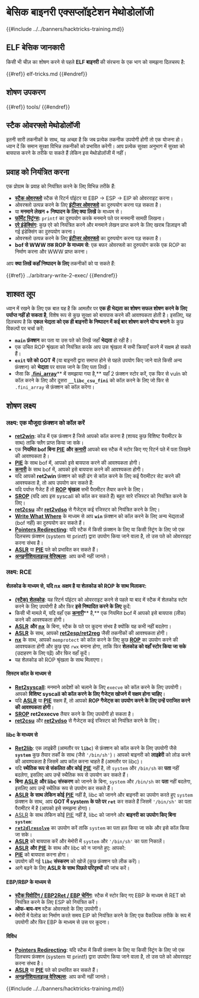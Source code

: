 # बेसिक बाइनरी एक्सप्लॉइटेशन मेथोडोलॉजी

{{#include ../../banners/hacktricks-training.md}}

## ELF बेसिक जानकारी

किसी भी चीज़ का शोषण करने से पहले **ELF बाइनरी** की संरचना के एक भाग को समझना दिलचस्प है:

{{#ref}}
elf-tricks.md
{{#endref}}

## शोषण उपकरण

{{#ref}}
tools/
{{#endref}}

## स्टैक ओवरफ्लो मेथोडोलॉजी

इतनी सारी तकनीकों के साथ, यह अच्छा है कि जब प्रत्येक तकनीक उपयोगी होगी तो एक योजना हो। ध्यान दें कि समान सुरक्षा विभिन्न तकनीकों को प्रभावित करेगी। आप प्रत्येक सुरक्षा अनुभाग में सुरक्षा को बायपास करने के तरीके पा सकते हैं लेकिन इस मेथोडोलॉजी में नहीं।

## प्रवाह को नियंत्रित करना

एक प्रोग्राम के प्रवाह को नियंत्रित करने के लिए विभिन्न तरीके हैं:

- [**स्टैक ओवरफ्लो**](../stack-overflow/) स्टैक से रिटर्न पॉइंटर या EBP -> ESP -> EIP को ओवरराइट करना।
- ओवरफ्लो उत्पन्न करने के लिए [**इंटीजर ओवरफ्लो**](../integer-overflow.md) का दुरुपयोग करना पड़ सकता है।
- या **मनमाने लेखन + निष्पादन के लिए क्या लिखें** के माध्यम से।
- [**फॉर्मेट स्ट्रिंग्स**](../format-strings/)**:** `printf` का दुरुपयोग करके मनमाने पते पर मनमानी सामग्री लिखना।
- [**एरे इंडेक्सिंग**](../array-indexing.md): कुछ एरे को नियंत्रित करने और मनमाने लेखन प्राप्त करने के लिए खराब डिज़ाइन की गई इंडेक्सिंग का दुरुपयोग करना।
- ओवरफ्लो उत्पन्न करने के लिए [**इंटीजर ओवरफ्लो**](../integer-overflow.md) का दुरुपयोग करना पड़ सकता है।
- **bof से WWW तक ROP के माध्यम से**: एक बफर ओवरफ्लो का दुरुपयोग करके एक ROP का निर्माण करना और WWW प्राप्त करना।

आप **क्या लिखें कहाँ निष्पादन के लिए** तकनीकों को पा सकते हैं:

{{#ref}}
../arbitrary-write-2-exec/
{{#endref}}

## शाश्वत लूप

ध्यान में रखने के लिए एक बात यह है कि आमतौर पर **एक ही भेद्यता का शोषण सफल शोषण करने के लिए पर्याप्त नहीं हो सकता है**, विशेष रूप से कुछ सुरक्षा को बायपास करने की आवश्यकता होती है। इसलिए, यह दिलचस्प है कि **एकल भेद्यता को एक ही बाइनरी के निष्पादन में कई बार शोषण करने योग्य बनाने** के कुछ विकल्पों पर चर्चा करें:

- **`main` फ़ंक्शन** का पता या उस पते को लिखें जहाँ **भेद्यता** हो रही है।
- एक उचित ROP श्रृंखला को नियंत्रित करके आप उस श्रृंखला में सभी क्रियाएँ करने में सक्षम हो सकते हैं।
- **`exit` पते को GOT में** (या बाइनरी द्वारा समाप्त होने से पहले उपयोग किए जाने वाले किसी अन्य फ़ंक्शन) को **भेद्यता** पर वापस जाने के लिए पता लिखें।
- जैसा कि [**.fini_array**](../arbitrary-write-2-exec/www2exec-.dtors-and-.fini_array.md#eternal-loop)** में समझाया गया है,** यहाँ 2 फ़ंक्शन स्टोर करें, एक फिर से vuln को कॉल करने के लिए और दूसरा **`__libc_csu_fini`** को कॉल करने के लिए जो फिर से `.fini_array` से फ़ंक्शन को कॉल करेगा।

## शोषण लक्ष्य

### लक्ष्य: एक मौजूदा फ़ंक्शन को कॉल करें

- [**ret2win**](./#ret2win): कोड में एक फ़ंक्शन है जिसे आपको कॉल करना है (शायद कुछ विशिष्ट पैरामीटर के साथ) ताकि फ्लैग प्राप्त किया जा सके।
- एक **नियमित bof बिना** [**PIE**](../common-binary-protections-and-bypasses/pie/) **और** [**कनारी**](../common-binary-protections-and-bypasses/stack-canaries/) आपको बस स्टैक में स्टोर किए गए रिटर्न पते में पता लिखने की आवश्यकता है।
- [**PIE**](../common-binary-protections-and-bypasses/pie/) के साथ bof में, आपको इसे बायपास करने की आवश्यकता होगी।
- [**कनारी**](../common-binary-protections-and-bypasses/stack-canaries/) के साथ bof में, आपको इसे बायपास करने की आवश्यकता होगी।
- यदि आपको **ret2win** फ़ंक्शन को सही ढंग से कॉल करने के लिए कई पैरामीटर सेट करने की आवश्यकता है, तो आप उपयोग कर सकते हैं:
- यदि पर्याप्त गैजेट हैं तो [**ROP**](./#rop-and-ret2...-techniques) **श्रृंखला** सभी पैरामीटर तैयार करने के लिए।
- [**SROP**](../rop-return-oriented-programing/srop-sigreturn-oriented-programming/) (यदि आप इस syscall को कॉल कर सकते हैं) बहुत सारे रजिस्टर को नियंत्रित करने के लिए।
- [**ret2csu**](../rop-return-oriented-programing/ret2csu.md) और [**ret2vdso**](../rop-return-oriented-programing/ret2vdso.md) से गैजेट्स कई रजिस्टर को नियंत्रित करने के लिए।
- [**Write What Where**](../arbitrary-write-2-exec/) के माध्यम से आप **`win`** फ़ंक्शन को कॉल करने के लिए अन्य भेद्यताओं (bof नहीं) का दुरुपयोग कर सकते हैं।
- [**Pointers Redirecting**](../stack-overflow/pointer-redirecting.md): यदि स्टैक में किसी फ़ंक्शन के लिए या किसी स्ट्रिंग के लिए जो एक दिलचस्प फ़ंक्शन (system या printf) द्वारा उपयोग किया जाने वाला है, तो उस पते को ओवरराइट करना संभव है।
- [**ASLR**](../common-binary-protections-and-bypasses/aslr/) या [**PIE**](../common-binary-protections-and-bypasses/pie/) पते को प्रभावित कर सकते हैं।
- [**अनइनीशियलाइज़्ड वेरिएबल्स**](../stack-overflow/uninitialized-variables.md): आप कभी नहीं जानते।

### लक्ष्य: RCE

#### शेलकोड के माध्यम से, यदि nx अक्षम है या शेलकोड को ROP के साथ मिलाकर:

- [**(स्टैक) शेलकोड**](./#stack-shellcode): यह रिटर्न पॉइंटर को ओवरराइट करने से पहले या बाद में स्टैक में शेलकोड स्टोर करने के लिए उपयोगी है और फिर **इसे निष्पादित करने के लिए** कूदें:
- किसी भी मामले में, यदि वहाँ एक [**कनारी**](../common-binary-protections-and-bypasses/stack-canaries/)** है,** एक नियमित bof में आपको इसे बायपास (लीक) करने की आवश्यकता होगी।
- [**ASLR**](../common-binary-protections-and-bypasses/aslr/) **और** [**nx**](../common-binary-protections-and-bypasses/no-exec-nx.md) के बिना, स्टैक के पते पर कूदना संभव है क्योंकि यह कभी नहीं बदलेगा।
- [**ASLR**](../common-binary-protections-and-bypasses/aslr/) के साथ, आपको [**ret2esp/ret2reg**](../rop-return-oriented-programing/ret2esp-ret2reg.md) जैसी तकनीकों की आवश्यकता होगी।
- [**nx**](../common-binary-protections-and-bypasses/no-exec-nx.md) के साथ, आपको `memprotect` को कॉल करने के लिए कुछ [**ROP**](../rop-return-oriented-programing/) का उपयोग करने की आवश्यकता होगी और कुछ पृष्ठ `rwx` बनाना होगा, ताकि फिर **शेलकोड को वहाँ स्टोर किया जा सके** (उदाहरण के लिए पढ़ें) और फिर वहाँ कूदें।
- यह शेलकोड को ROP श्रृंखला के साथ मिलाएगा।

#### सिस्टम कॉल के माध्यम से

- [**Ret2syscall**](../rop-return-oriented-programing/rop-syscall-execv/): मनमाने आदेशों को चलाने के लिए `execve` को कॉल करने के लिए उपयोगी। आपको **विशिष्ट syscall को कॉल करने के लिए गैजेट्स खोजने में सक्षम होना चाहिए**।
- यदि [**ASLR**](../common-binary-protections-and-bypasses/aslr/) या [**PIE**](../common-binary-protections-and-bypasses/pie/) सक्षम हैं, तो आपको **ROP गैजेट्स का उपयोग करने के लिए उन्हें पराजित करने की आवश्यकता होगी**।
- [**SROP**](../rop-return-oriented-programing/srop-sigreturn-oriented-programming/) **ret2execve** तैयार करने के लिए उपयोगी हो सकता है।
- [**ret2csu**](../rop-return-oriented-programing/ret2csu.md) और [**ret2vdso**](../rop-return-oriented-programing/ret2vdso.md) से गैजेट्स कई रजिस्टर को नियंत्रित करने के लिए।

#### libc के माध्यम से

- [**Ret2lib**](../rop-return-oriented-programing/ret2lib/): एक लाइब्रेरी (आमतौर पर **`libc`**) से फ़ंक्शन को कॉल करने के लिए उपयोगी जैसे **`system`** कुछ तैयार तर्कों के साथ (जैसे `'/bin/sh'`)। आपको बाइनरी को **लाइब्रेरी** को लोड करने की आवश्यकता है जिसमें आप कॉल करना चाहते हैं (आमतौर पर libc)।
- यदि **स्थैतिक रूप से संकलित और कोई** [**PIE**](../common-binary-protections-and-bypasses/pie/) नहीं है, तो `system` और `/bin/sh` का **पता** नहीं बदलेगा, इसलिए आप उन्हें स्थैतिक रूप से उपयोग कर सकते हैं।
- **बिना** [**ASLR**](../common-binary-protections-and-bypasses/aslr/) **और libc संस्करण** को जानने के बिना, `system` और `/bin/sh` का **पता** नहीं बदलेगा, इसलिए आप उन्हें स्थैतिक रूप से उपयोग कर सकते हैं।
- [**ASLR**](../common-binary-protections-and-bypasses/aslr/) **के साथ लेकिन कोई** [**PIE**](../common-binary-protections-and-bypasses/pie/) नहीं है, libc को जानने और बाइनरी का उपयोग करते हुए `system` फ़ंक्शन के साथ, आप **GOT में system के पते पर `ret`** कर सकते हैं जिसमें `'/bin/sh'` का पता पैरामीटर में है (आपको इसे समझना होगा)।
- [ASLR](../common-binary-protections-and-bypasses/aslr/) के साथ लेकिन कोई [PIE](../common-binary-protections-and-bypasses/pie/) नहीं है, libc को जानने और **बाइनरी का उपयोग किए बिना `system`**:
- [**`ret2dlresolve`**](../rop-return-oriented-programing/ret2dlresolve.md) का उपयोग करें ताकि `system` का पता हल किया जा सके और इसे कॉल किया जा सके।
- [**ASLR**](../common-binary-protections-and-bypasses/aslr/) को बायपास करें और मेमोरी में `system` और `'/bin/sh'` का पता निकालें।
- [**ASLR**](../common-binary-protections-and-bypasses/aslr/) **और** [**PIE**](../common-binary-protections-and-bypasses/pie/) के साथ और libc को न जानते हुए: आपको:
- [**PIE**](../common-binary-protections-and-bypasses/pie/) को बायपास करना होगा।
- उपयोग की गई **`libc` संस्करण** को खोजें (कुछ फ़ंक्शन पते लीक करें)।
- आगे बढ़ने के लिए **ASLR के साथ पिछले परिदृश्यों** की जांच करें।

#### EBP/RBP के माध्यम से

- [**स्टैक पिवोटिंग / EBP2Ret / EBP चेनिंग**](../stack-overflow/stack-pivoting-ebp2ret-ebp-chaining.md): स्टैक में स्टोर किए गए EBP के माध्यम से RET को नियंत्रित करने के लिए ESP को नियंत्रित करें।
- **ऑफ-बाय-वन** स्टैक ओवरफ्लो के लिए उपयोगी।
- मेमोरी में पेलोड का निर्माण करते समय EIP को नियंत्रित करने के लिए एक वैकल्पिक तरीके के रूप में उपयोगी और फिर EBP के माध्यम से उस पर कूदना।

#### विविध

- [**Pointers Redirecting**](../stack-overflow/pointer-redirecting.md): यदि स्टैक में किसी फ़ंक्शन के लिए या किसी स्ट्रिंग के लिए जो एक दिलचस्प फ़ंक्शन (system या printf) द्वारा उपयोग किया जाने वाला है, तो उस पते को ओवरराइट करना संभव है।
- [**ASLR**](../common-binary-protections-and-bypasses/aslr/) या [**PIE**](../common-binary-protections-and-bypasses/pie/) पते को प्रभावित कर सकते हैं।
- [**अनइनीशियलाइज़्ड वेरिएबल्स**](../stack-overflow/uninitialized-variables.md): आप कभी नहीं जानते।

{{#include ../../banners/hacktricks-training.md}}
